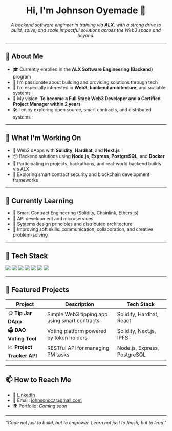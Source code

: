 <h1 align="center">Hi, I'm Johnson Oyemade 👋</h1>

<p align="center">
  <em>A backend software engineer in training via <strong>ALX</strong>, with a strong drive to build, solve, and scale impactful solutions across the Web3 space and beyond.</em>
</p>

---

## 🚀 About Me

- 🎓 Currently enrolled in the **ALX Software Engineering (Backend)** program  
- 🧠 I’m passionate about building and providing solutions through tech  
- 🧱 I’m especially interested in **Web3, backend architecture**, and scalable systems  
- 🎯 My vision: <strong>To become a Full Stack Web3 Developer and a Certified Project Manager within 2 years</strong>  
- 🛠 I enjoy exploring open source, smart contracts, and distributed systems

---

## 💼 What I'm Working On

- 🔨 Web3 dApps with **Solidity**, **Hardhat**, and **Next.js**
- 📦 Backend solutions using **Node.js**, **Express**, **PostgreSQL**, and **Docker**
- 🚀 Participating in projects, hackathons, and real-world backend builds via ALX
- 🧩 Exploring smart contract security and blockchain development frameworks

---

## 📘 Currently Learning

- 📗 Smart Contract Engineering (Solidity, Chainlink, Ethers.js)  
- 📘 API development and microservices  
- 📙 Systems design principles and distributed architecture  
- 🧠 Improving soft skills: communication, collaboration, and creative problem-solving

---

## 🧰 Tech Stack

<p>
  <img src="https://img.shields.io/badge/Solidity-363636?style=flat&logo=ethereum&logoColor=white" />
  <img src="https://img.shields.io/badge/Hardhat-F8DC3E?style=flat&logo=nodedotjs&logoColor=black" />
  <img src="https://img.shields.io/badge/Node.js-339933?style=flat&logo=node.js&logoColor=white" />
  <img src="https://img.shields.io/badge/React-20232A?style=flat&logo=react&logoColor=61DAFB" />
  <img src="https://img.shields.io/badge/PostgreSQL-316192?style=flat&logo=postgresql&logoColor=white" />
  <img src="https://img.shields.io/badge/GitHub-100000?style=flat&logo=github&logoColor=white" />
  <img src="https://img.shields.io/badge/Docker-2496ED?style=flat&logo=docker&logoColor=white" />
</p>

---

## 🧪 Featured Projects

| Project | Description | Tech Stack |
|--------|-------------|------------|
| 🪙 **Tip Jar DApp** | Simple Web3 tipping app using smart contracts | Solidity, Hardhat, React |
| 🗳️ **DAO Voting Tool** | Voting platform powered by token holders | Solidity, Next.js, IPFS |
| 📈 **Project Tracker API** | RESTful API for managing PM tasks | Node.js, Express, PostgreSQL |

---

## 📫 How to Reach Me

- 💼 [LinkedIn](https://www.linkedin.com/in/johnson-oyemade-185864173/)
- 📨 Email: [johnsonoca@gmail.com](mailto:johnsonoca@gmail.com)
- 🌍 Portfolio: *Coming soon*

---

<p align="center">
  <em>"Code not just to build, but to empower. Learn not just to finish, but to lead."</em>
</p>
